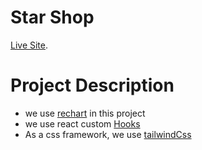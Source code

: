 # Star Shop

[Live Site](https://github.com/facebook/create-react-app).

# Project Description

* we use [rechart](https://recharts.org/en-US/) in this project
* we use react custom [Hooks](https://reactjs.org/docs/hooks-intro.html)
* As a css framework, we use [tailwindCss](https://tailwindcss.com/)